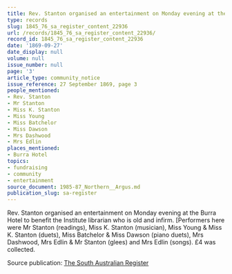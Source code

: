 ```yaml
---
title: Rev. Stanton organised an entertainment on Monday evening at the Burra Hotel
type: records
slug: 1845_76_sa_register_content_22936
url: /records/1845_76_sa_register_content_22936/
record_id: 1845_76_sa_register_content_22936
date: '1869-09-27'
date_display: null
volume: null
issue_number: null
page: '3'
article_type: community_notice
issue_reference: 27 September 1869, page 3
people_mentioned:
- Rev. Stanton
- Mr Stanton
- Miss K. Stanton
- Miss Young
- Miss Batchelor
- Miss Dawson
- Mrs Dashwood
- Mrs Edlin
places_mentioned:
- Burra Hotel
topics:
- fundraising
- community
- entertainment
source_document: 1985-87_Northern__Argus.md
publication_slug: sa-register
---
```


Rev. Stanton organised an entertainment on Monday evening at the Burra Hotel to benefit the Institute librarian who is old and infirm.  [Performers here were Mr Stanton (readings), Miss K. Stanton (musician), Miss Young & Miss K. Stanton (duets), Miss Batchelor & Miss Dawson (piano duets), Mrs Dashwood, Mrs Edlin & Mr Stanton (glees) and Mrs Edlin (songs). £4 was collected.

Source publication: [The South Australian Register](/publications/sa-register/)
